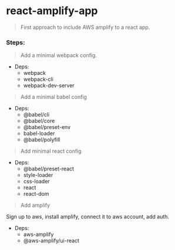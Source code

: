 # react-amplify-app

> First approach to include AWS amplify to a react app.

### Steps:

> Add a minimal webpack config.

* Deps: 
    * webpack
    * webpack-cli
    * webpack-dev-server


> Add a minimal babel config

* Deps:
    * @babel/cli
    * @babel/core
    * @babel/preset-env
    * babel-loader
    * @babel/polyfill


> Add minimal react config

* Deps:
    * @babel/preset-react
    * style-loader
    * css-loader
    * react
    * react-dom
> Add amplify

Sign up to aws, install amplify, connect it to aws account, add auth.
* Deps: 
    * aws-amplify
    * @aws-amplify/ui-react



